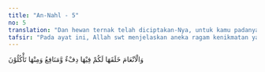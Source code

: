 ```yaml
---
title: "An-Nahl - 5"
no: 5
translation: "Dan hewan ternak telah diciptakan-Nya, untuk kamu padanya ada (bulu) yang menghangatkan dan berbagai manfaat, dan sebagiannya kamu makan."
tafsir: "Pada ayat ini, Allah swt menjelaskan aneka ragam kenikmatan yang disediakan untuk para hamba-Nya berupa binatang ternak, seperti unta, sapi, kambing, dan lain sebagainya. Nikmat yang diperoleh dari binatang itu seperti bulunya yang dapat dibuat kain wool, berguna untuk melindungi tubuh dari gangguan udara dingin, dan kulitnya dapat dijadikan sepatu dan peralatan lainnya. Begitu pula susu dan dagingnya bermanfaat bagi kesehatan manusia. Secara ringkas dapat dikatakan bahwa binatang ternak itu diciptakan untuk manusia agar dapat dimanfaatkan sebagai sumber pemenuhan kebutuhan hidupnya."
---
```


وَالْاَنْعَامَ خَلَقَهَا لَكُمْ فِيْهَا دِفْءٌ وَّمَنَافِعُ وَمِنْهَا تَأْكُلُوْنَ 
